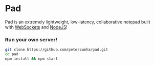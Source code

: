 # Pad
Pad is an extremely lightweight, low-latency, collaborative notepad built with [WebSockets](https://en.wikipedia.org/wiki/WebSocket) and [NodeJS](https://nodejs.org/)!


### Run your own server!
```bash
git clone https://github.com/petercunha/pad.git
cd pad
npm install && npm start
```
